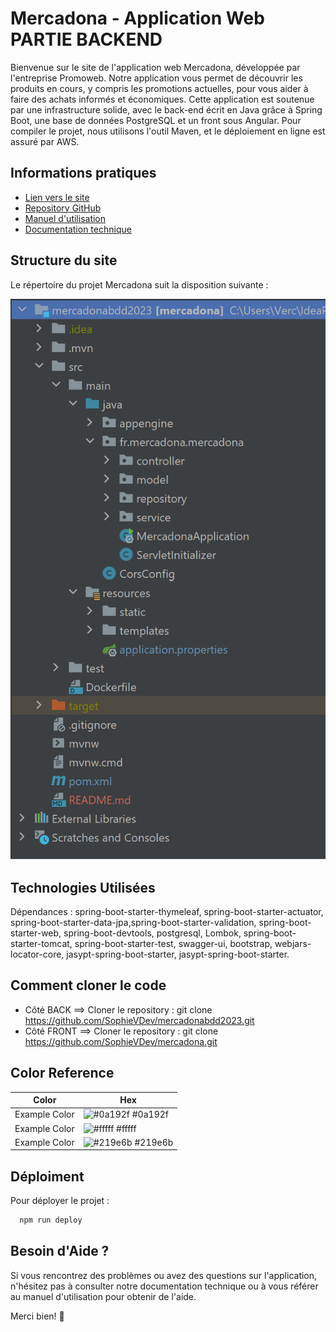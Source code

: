 
# Mercadona - Application Web PARTIE BACKEND

Bienvenue sur le site de l'application web Mercadona, développée par l'entreprise Promoweb. Notre application vous permet de découvrir les produits en cours, y compris les promotions actuelles, pour vous aider à faire des achats informés et économiques. Cette application est soutenue par une infrastructure solide, avec le back-end écrit en Java grâce à Spring Boot, une base de données PostgreSQL et un front sous Angular. Pour compiler le projet, nous utilisons l'outil Maven, et le déploiement en ligne est assuré par AWS.


## Informations pratiques

- [Lien vers le site](http://mercadonastudi.io.s3-website.eu-west-3.amazonaws.com/)
- [Repository GitHub](https://github.com/SophieVDev/mercadonabdd2023.git)
- [Manuel d'utilisation](https://drive.google.com/file/d/1VXDXFqdrjlvst3pfh6eXUzA6-CoBkpky/view?usp=sharing)
- [Documentation technique](https://drive.google.com/file/d/1B0FyR3EjUBsPI2nN6me7rQWtVJgfhhtj/view?usp=sharing)



## Structure du site

Le répertoire du projet Mercadona suit la disposition suivante :

![Architecture](src/main/resources/static/architecture.png)


## Technologies Utilisées

Dépendances : spring-boot-starter-thymeleaf, spring-boot-starter-actuator, spring-boot-starter-data-jpa,spring-boot-starter-validation, spring-boot-starter-web, spring-boot-devtools, postgresql, Lombok, spring-boot-starter-tomcat,
spring-boot-starter-test, swagger-ui, bootstrap, webjars-locator-core, jasypt-spring-boot-starter, jasypt-spring-boot-starter.


## Comment cloner le code


- Côté BACK ==> Cloner le repository : git clone https://github.com/SophieVDev/mercadonabdd2023.git
- Côté FRONT ==> Cloner le repository : git clone https://github.com/SophieVDev/mercadona.git






## Color Reference

| Color             | Hex                                                                |
| ----------------- | ------------------------------------------------------------------ |
| Example Color | ![#0a192f](https://via.placeholder.com/10/0a192f?text=+) #0a192f |
| Example Color | ![#fffff](https://via.placeholder.com/10/f8f8f8?text=+) #fffff |
| Example Color | ![#219e6b](https://via.placeholder.com/10/00b48a?text=+) #219e6b |



## Déploiment

Pour déployer le projet :

```bash
  npm run deploy
```

## Besoin d'Aide ?
Si vous rencontrez des problèmes ou avez des questions sur l'application, n'hésitez pas à consulter notre documentation technique ou à vous référer au manuel d'utilisation pour obtenir de l'aide.

Merci bien! 🛒

